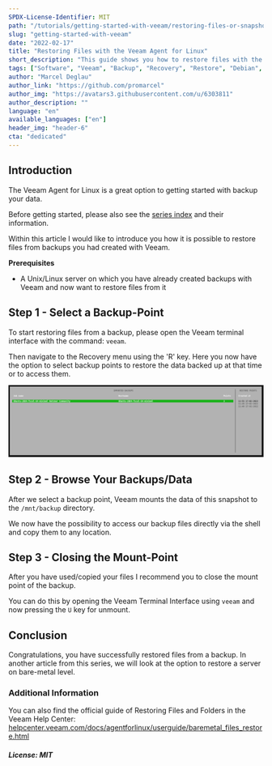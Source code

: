 ```yaml
---
SPDX-License-Identifier: MIT
path: "/tutorials/getting-started-with-veeam/restoring-files-or-snapshots-with-the-veeam-agent-for-linux"
slug: "getting-started-with-veeam"
date: "2022-02-17"
title: "Restoring Files with the Veeam Agent for Linux"
short_description: "This guide shows you how to restore files with the Veeam Agent for Linux."
tags: ["Software", "Veeam", "Backup", "Recovery", "Restore", "Debian", "Ubuntu", "Linux", "Tools"]
author: "Marcel Deglau"
author_link: "https://github.com/promarcel"
author_img: "https://avatars3.githubusercontent.com/u/6303811"
author_description: ""
language: "en"
available_languages: ["en"]
header_img: "header-6"
cta: "dedicated"
---
```


## Introduction

The Veeam Agent for Linux is a great option to getting started with backup your data.

Before getting started, please also see the [series index](/tutorials/getting-started-with-veeam/) and their information.

Within this article I would like to introduce you how it is possible to restore files from backups you had created with Veeam.

**Prerequisites**

* A Unix/Linux server on which you have already created backups with Veeam and now want to restore files from it

## Step 1 - Select a Backup-Point

To start restoring files from a backup, please open the Veeam terminal interface with the command: `veeam`.

Then navigate to the Recovery menu using the 'R' key. Here you now have the option to select backup points to restore the data backed up at that time or to access them.

![Restore Overview](images/13-restore-overview.png)

## Step 2 - Browse Your Backups/Data

After we select a backup point, Veeam mounts the data of this snapshot to the `/mnt/backup` directory.

We now have the possibility to access our backup files directly via the shell and copy them to any location.

## Step 3 - Closing the Mount-Point

After you have used/copied your files I recommend you to close the mount point of the backup.

You can do this by opening the Veeam Terminal Interface using `veeam` and now pressing the `U` key for unmount. 

## Conclusion

Congratulations, you have successfully restored files from a backup. In another article from this series, we will look at the option to restore a server on bare-metal level.

### Additional Information

You can also find the official guide of Restoring Files and Folders in the Veeam Help Center: [helpcenter.veeam.com/docs/agentforlinux/userguide/baremetal_files_restore.html](https://helpcenter.veeam.com/docs/agentforlinux/userguide/baremetal_files_restore.html?ver=50)

##### License: MIT

<!--

Contributor's Certificate of Origin

By making a contribution to this project, I certify that:

(a) The contribution was created in whole or in part by me and I have
    the right to submit it under the license indicated in the file; or

(b) The contribution is based upon previous work that, to the best of my
    knowledge, is covered under an appropriate license and I have the
    right under that license to submit that work with modifications,
    whether created in whole or in part by me, under the same license
    (unless I am permitted to submit under a different license), as
    indicated in the file; or

(c) The contribution was provided directly to me by some other person
    who certified (a), (b) or (c) and I have not modified it.

(d) I understand and agree that this project and the contribution are
    public and that a record of the contribution (including all personal
    information I submit with it, including my sign-off) is maintained
    indefinitely and may be redistributed consistent with this project
    or the license(s) involved.

Signed-off-by: Marcel Deglau <marcel.deglau@hetzner.com>

-->
